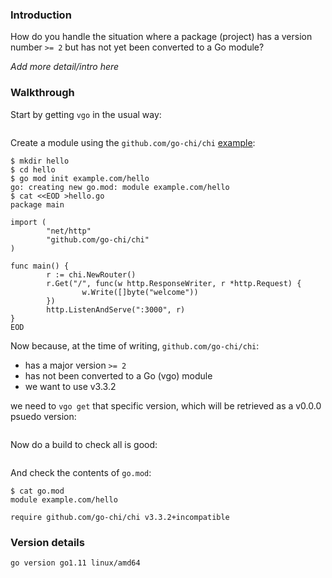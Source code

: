 <!-- __JSON: egrunner script.sh # LONG ONLINE

### Introduction

How do you handle the situation where a package (project) has a version number `>= 2` but has not yet been converted to
a Go module?

_Add more detail/intro here_

### Walkthrough

Start by getting `vgo` in the usual way:

```
{{PrintBlock "go get vgo" -}}
```

Create a module using the `github.com/go-chi/chi` [example](https://github.com/go-chi/chi/tree/cca4135d8dddff765463feaf1118047a9e506b4a#examples):


```
{{PrintBlock "setup" -}}
```

Now because, at the time of writing, `github.com/go-chi/chi`:

* has a major version `>= 2`
* has not been converted to a Go (vgo) module
* we want to use v3.3.2

we need to `vgo get` that specific version, which will be retrieved as a v0.0.0 psuedo version:


```
{{PrintBlock "vgo get specific version" -}}
```

Now do a build to check all is good:


```
{{PrintBlock "vgo build" -}}
```

And check the contents of `go.mod`:

```
{{PrintBlock "check go.mod" -}}
```

### Version details

```
{{PrintBlockOut "version details" -}}
```

-->

### Introduction

How do you handle the situation where a package (project) has a version number `>= 2` but has not yet been converted to
a Go module?

_Add more detail/intro here_

### Walkthrough

Start by getting `vgo` in the usual way:

```
```

Create a module using the `github.com/go-chi/chi` [example](https://github.com/go-chi/chi/tree/cca4135d8dddff765463feaf1118047a9e506b4a#examples):


```
$ mkdir hello
$ cd hello
$ go mod init example.com/hello
go: creating new go.mod: module example.com/hello
$ cat <<EOD >hello.go
package main

import (
        "net/http"
        "github.com/go-chi/chi"
)

func main() {
        r := chi.NewRouter()
        r.Get("/", func(w http.ResponseWriter, r *http.Request) {
                w.Write([]byte("welcome"))
        })
        http.ListenAndServe(":3000", r)
}
EOD
```

Now because, at the time of writing, `github.com/go-chi/chi`:

* has a major version `>= 2`
* has not been converted to a Go (vgo) module
* we want to use v3.3.2

we need to `vgo get` that specific version, which will be retrieved as a v0.0.0 psuedo version:


```
```

Now do a build to check all is good:


```
```

And check the contents of `go.mod`:

```
$ cat go.mod
module example.com/hello

require github.com/go-chi/chi v3.3.2+incompatible
```

### Version details

```
go version go1.11 linux/amd64
```

<!-- END -->
